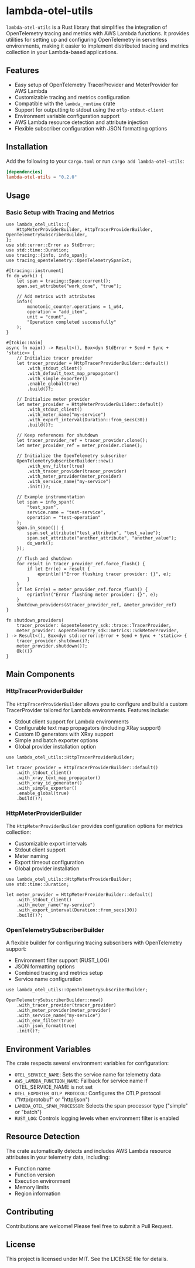 # lambda-otel-utils

`lambda-otel-utils` is a Rust library that simplifies the integration of OpenTelemetry tracing and metrics with AWS Lambda functions. It provides utilities for setting up and configuring OpenTelemetry in serverless environments, making it easier to implement distributed tracing and metrics collection in your Lambda-based applications.

## Features

- Easy setup of OpenTelemetry TracerProvider and MeterProvider for AWS Lambda
- Customizable tracing and metrics configuration
- Compatible with the `lambda_runtime` crate
- Support for outputting to stdout using the `otlp-stdout-client`
- Environment variable configuration support
- AWS Lambda resource detection and attribute injection
- Flexible subscriber configuration with JSON formatting options

## Installation

Add the following to your `Cargo.toml` or run `cargo add lambda-otel-utils`:

```toml
[dependencies]
lambda-otel-utils = "0.2.0" 
```

## Usage

### Basic Setup with Tracing and Metrics

```rust, no_run
use lambda_otel_utils::{
    HttpMeterProviderBuilder, HttpTracerProviderBuilder, OpenTelemetrySubscriberBuilder,
};
use std::error::Error as StdError;
use std::time::Duration;
use tracing::{info, info_span};
use tracing_opentelemetry::OpenTelemetrySpanExt;

#[tracing::instrument]
fn do_work() {
    let span = tracing::Span::current();
    span.set_attribute("work_done", "true");

    // Add metrics with attributes
    info!(
        monotonic_counter.operations = 1_u64,
        operation = "add_item",
        unit = "count",
        "Operation completed successfully"
    );
}

#[tokio::main]
async fn main() -> Result<(), Box<dyn StdError + Send + Sync + 'static>> {
    // Initialize tracer provider
    let tracer_provider = HttpTracerProviderBuilder::default()
        .with_stdout_client()
        .with_default_text_map_propagator()
        .with_simple_exporter()
        .enable_global(true)
        .build()?;

    // Initialize meter provider
    let meter_provider = HttpMeterProviderBuilder::default()
        .with_stdout_client()
        .with_meter_name("my-service")
        .with_export_interval(Duration::from_secs(30))
        .build()?;

    // Keep references for shutdown
    let tracer_provider_ref = tracer_provider.clone();
    let meter_provider_ref = meter_provider.clone();

    // Initialize the OpenTelemetry subscriber
    OpenTelemetrySubscriberBuilder::new()
        .with_env_filter(true)
        .with_tracer_provider(tracer_provider)
        .with_meter_provider(meter_provider)
        .with_service_name("my-service")
        .init()?;

    // Example instrumentation
    let span = info_span!(
        "test_span",
        service.name = "test-service",
        operation = "test-operation"
    );
    span.in_scope(|| {
        span.set_attribute("test_attribute", "test_value");
        span.set_attribute("another_attribute", "another_value");
        do_work();
    });

    // flush and shutdown
    for result in tracer_provider_ref.force_flush() {
        if let Err(e) = result {
            eprintln!("Error flushing tracer provider: {}", e);
        }
    }
    if let Err(e) = meter_provider_ref.force_flush() {
        eprintln!("Error flushing meter provider: {}", e);
    }
    shutdown_providers(&tracer_provider_ref, &meter_provider_ref)
}

fn shutdown_providers(
    tracer_provider: &opentelemetry_sdk::trace::TracerProvider,
    meter_provider: &opentelemetry_sdk::metrics::SdkMeterProvider,
) -> Result<(), Box<dyn std::error::Error + Send + Sync + 'static>> {
    tracer_provider.shutdown()?;
    meter_provider.shutdown()?;
    Ok(())
}
```

## Main Components

### HttpTracerProviderBuilder

The `HttpTracerProviderBuilder` allows you to configure and build a custom TracerProvider tailored for Lambda environments. Features include:

- Stdout client support for Lambda environments
- Configurable text map propagators (including XRay support)
- Custom ID generators with XRay support
- Simple and batch exporter options
- Global provider installation option

```rust, ignore
use lambda_otel_utils::HttpTracerProviderBuilder;

let tracer_provider = HttpTracerProviderBuilder::default()
    .with_stdout_client()
    .with_xray_text_map_propagator()
    .with_xray_id_generator()
    .with_simple_exporter()
    .enable_global(true)
    .build()?;
```

### HttpMeterProviderBuilder

The `HttpMeterProviderBuilder` provides configuration options for metrics collection:

- Customizable export intervals
- Stdout client support
- Meter naming
- Export timeout configuration
- Global provider installation

```rust, ignore
use lambda_otel_utils::HttpMeterProviderBuilder;
use std::time::Duration;

let meter_provider = HttpMeterProviderBuilder::default()
    .with_stdout_client()
    .with_meter_name("my-service")
    .with_export_interval(Duration::from_secs(30))
    .build()?;
```

### OpenTelemetrySubscriberBuilder

A flexible builder for configuring tracing subscribers with OpenTelemetry support:

- Environment filter support (RUST_LOG)
- JSON formatting options
- Combined tracing and metrics setup
- Service name configuration

```rust, ignore
use lambda_otel_utils::OpenTelemetrySubscriberBuilder;

OpenTelemetrySubscriberBuilder::new()
    .with_tracer_provider(tracer_provider)
    .with_meter_provider(meter_provider)
    .with_service_name("my-service")
    .with_env_filter(true)
    .with_json_format(true)
    .init()?;
```


## Environment Variables

The crate respects several environment variables for configuration:

- `OTEL_SERVICE_NAME`: Sets the service name for telemetry data
- `AWS_LAMBDA_FUNCTION_NAME`: Fallback for service name if OTEL_SERVICE_NAME is not set
- `OTEL_EXPORTER_OTLP_PROTOCOL`: Configures the OTLP protocol ("http/protobuf" or "http/json")
- `LAMBDA_OTEL_SPAN_PROCESSOR`: Selects the span processor type ("simple" or "batch")
- `RUST_LOG`: Controls logging levels when environment filter is enabled

## Resource Detection

The crate automatically detects and includes AWS Lambda resource attributes in your telemetry data, including:

- Function name
- Function version
- Execution environment
- Memory limits
- Region information

## Contributing

Contributions are welcome! Please feel free to submit a Pull Request.

## License

This project is licensed under MIT. See the LICENSE file for details.
